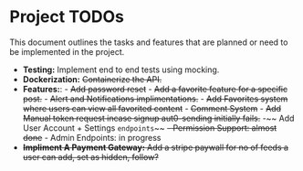 # Project TODOs

This document outlines the tasks and features that are planned or need to be implemented in the project.

- **Testing:** Implement end to end tests using mocking.
- **Dockerization:** ~~Containerize the API.~~
- **Features:**: 
                - ~~Add password reset~~
                - ~~Add a favorite feature for a specific post.~~
                - ~~Alert and Notifications implimentations.~~
                - ~~Add Favorites system where users can view all favorited content~~
                - ~~Comment System~~
                - ~~Add Manual token request incase signup aut0-sending initially fails.~~
                -~~ Add User Account + Settings `endpoints`~~
                ~~- Permission Support: almost done~~
                - Admin Endpoints: in progress
- ~~**Impliment A Payment Gateway:** Add a stripe paywall for no of feeds a user can add, set as hidden, follow?~~
